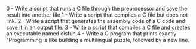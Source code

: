 0 - Write a script that runs a C file through the preprocessor and save the result into another file
1 - Write a script that compiles a C file but does not link.
2 - Write a script that generates the assembly code of a C code and save it in an output file.
3 - Write a script that compiles a C file and creates an executable named cisfun
4 - Write a C program that prints exactly "Programming is like building a multilingual puzzle, followed by a new line.

